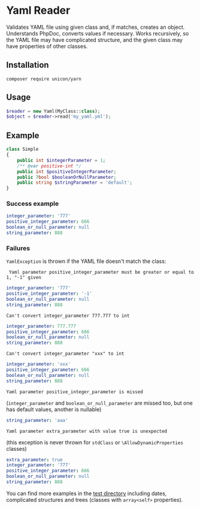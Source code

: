 # Yaml Reader

Validates YAML file using given class and, if matches, creates 
an object. Understands PhpDoc, converts values if necessary. 
Works recursively, so the YAML file may have complicated 
structure, and the given class may have properties of other 
classes.

## Installation

```composer require unicon/yarn```

## Usage

```php
$reader = new Yaml(MyClass::class);
$object = $reader->read('my_yaml.yml');
```

## Example

```php
class Simple
{
    public int $integerParameter = 1;
    /** @var positive-int */
    public int $positiveIntegerParameter;
    public ?bool $booleanOrNullParameter;
    public string $stringParameter = 'default';
}
```

### Success example

```yaml
integer_parameter: '777'
positive_integer_parameter: 666
boolean_or_null_parameter: null
string_parameter: 888
```

### Failures

```YamlException``` is thrown if the YAML file doesn't match 
the class:

``` Yaml parameter positive_integer_parameter must be greater or equal to 1, "-1" given```

```yaml
integer_parameter: '777'
positive_integer_parameter: '-1'
boolean_or_null_parameter: null
string_parameter: 888
```
```Can't convert integer_parameter 777.777 to int```

```yaml
integer_parameter: 777.777
positive_integer_parameter: 666
boolean_or_null_parameter: null
string_parameter: 888
```
```Can't convert integer_parameter "xxx" to int```

```yaml
integer_parameter: 'xxx'
positive_integer_parameter: 666
boolean_or_null_parameter: null
string_parameter: 888
```

```Yaml parameter positive_integer_parameter is missed```

(```integer_parameter``` and ```boolean_or_null_parameter``` are missed too, 
but one has default values, another is nullable)

```yaml
string_parameter: 'aaa'
```

```Yaml parameter extra_parameter with value true is unexpected```

(this exception is never thrown for ```stdClass``` or 
`````\AllowDynamicProperties````` classes)
```yaml
extra_parameter: true
integer_parameter: '777'
positive_integer_parameter: 666
boolean_or_null_parameter: null
string_parameter: 888
```

You can find more examples in the 
[test directory](https://github.com/sasha-bo/yaml-to-object/tree/master/tests/examples)
including dates, complicated structures and trees 
(classes with ```array<self>``` properties).